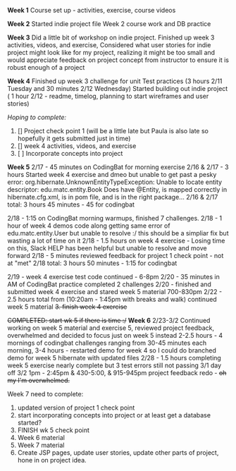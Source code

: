**Week 1**
Course set up - activities, exercise, course videos 

**Week 2**
Started indie project file
Week 2 course work and DB practice

**Week 3**
Did a little bit of workshop on indie project. 
Finished up week 3 activities, videos, and exercise,
Considered what user stories for indie project might look like for my project, realizing it might be too small and would appreciate feedback on project concept from instructor to ensure it is robust enough of a project

**Week 4**
Finished up week 3 challenge for unit Test practices (3 hours 2/11 Tuesday and 30 minutes 2/12 Wednesday)
Started building out indie project ( 1 hour 2/12 - readme, timelog, planning to start wireframes and user stories)

_Hoping to complete:_ 
1. [\] Project check point 1 (will be a little late but Paula is also late so hopefully it gets submitted just in time)
2. [\] week 4 activities, videos, and exercise
3. [ ] Incorporate concepts into project 

**Week 5**
2/17 - 45 minutes on CodingBat for morning exercise
2/16 & 2/17 - 3 hours Started week 4 exercise and dmeo but unable to get past a pesky error: 
    org.hibernate.UnknownEntityTypeException: Unable to locate entity descriptor: edu.matc.entity.Book
Does have @Entity, is mapped correctly in hibernate.cfg.xml, is in pom file, and is in the right package... 
2/16 & 2/17 total: 3 hours 45 minutes - 45 for codingbat

2/18 - 1:15 on CodingBat morning warmups, finished 7 challenges. 
2/18 - 1 hour of week 4 demos code along getting same error of edu.matc.entity.User but unable to resolve :/ this should be a simpliar fix but wasting a lot of time on it
2/18 - 1.5 hours on week 4 exercise - Losing time on this, Slack HELP has been helpful but unable to resolve and move forward
2/18 - 5 minutes reviewed feedback for project 1 check point - not at "met"
2/18 total: 3 hours 50 minutes - 1:15 for codingbat

2/19 - week 4 exercise test code continued - 6-8pm
2/20 - 35 minutes in AM of CodingBat practice completed 2 challenges
2/20 - finished and submitted week 4 exercise and stared week 5 material 700-830pm
2/22 - 2.5 hours total from (10:20am - 1:45pm with breaks and walk) continued week 5 material
~~3. finish week 4 exercise~~

~~COMPLETED: start wk 5 if there is time :/~~
**Week 6** 
2/23-3/2 
Continued working on week 5 material and exercise 5, reviewed project feedback, overwhelmed and decided to focus just on week 5 instead
2-2.5 hours - 4 mornings of codingbat challenges ranging from 30-45 minutes each morning, 
3-4 hours - restarted demo for week 4 so I could do branched demo for week 5 hibernate with updated files
2/28 - 1.5 hours completing week 5 exercise nearly complete but 3 test errors still not passing
3/1 day off
3/2 1pm - 2:45pm & 430-5:00, & 915-945pm project feedback redo - ~~oh my I'm overwhelmed.~~


Week 7
need to complete:
1. updated version of project 1 check point 
2. start incorporating concepts into project or at least get a database started?
4. FINISH wk 5 check point 
5. Week 6 material 
6. Week 7 material 
7. Create JSP pages, update user stories, update other parts of project, hone in on project idea. 